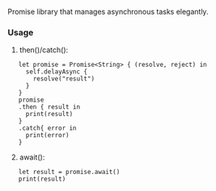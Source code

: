 Promise library that manages asynchronous tasks elegantly.

### Usage

1. then()/catch():


```
   let promise = Promise<String> { (resolve, reject) in
     self.delayAsync {
       resolve("result")
     }
   }
   promise
   .then { result in
     print(result)
   }
   .catch{ error in
     print(error)
   }
```

2. await():


```
   let result = promise.await()
   print(result)
```
